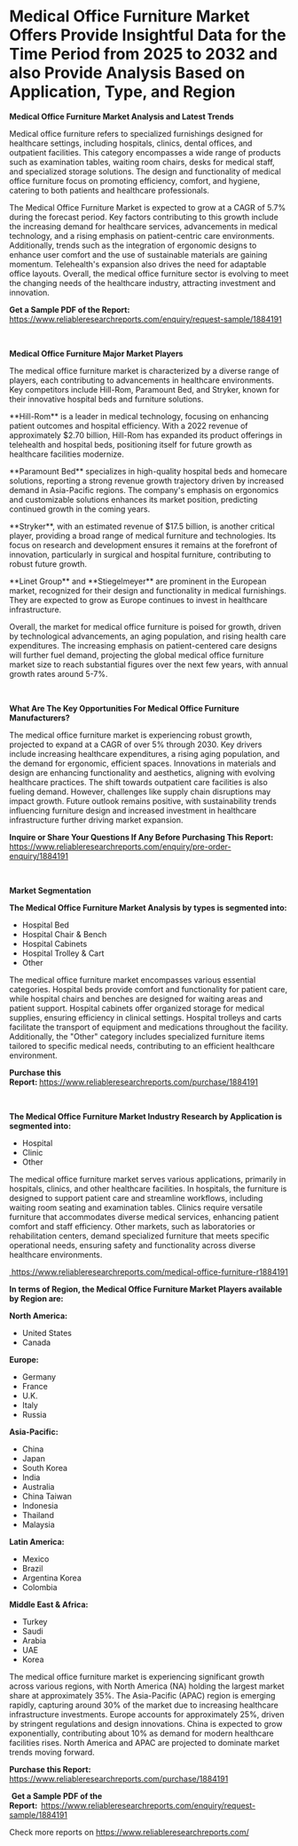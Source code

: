 <p><h1>Medical Office Furniture Market Offers Provide Insightful Data for the Time Period from 2025 to 2032 and also Provide Analysis Based on Application, Type, and Region</h1></p><p><strong>Medical Office Furniture Market Analysis and Latest Trends</strong></p>
<p><p>Medical office furniture refers to specialized furnishings designed for healthcare settings, including hospitals, clinics, dental offices, and outpatient facilities. This category encompasses a wide range of products such as examination tables, waiting room chairs, desks for medical staff, and specialized storage solutions. The design and functionality of medical office furniture focus on promoting efficiency, comfort, and hygiene, catering to both patients and healthcare professionals.</p><p>The Medical Office Furniture Market is expected to grow at a CAGR of 5.7% during the forecast period. Key factors contributing to this growth include the increasing demand for healthcare services, advancements in medical technology, and a rising emphasis on patient-centric care environments. Additionally, trends such as the integration of ergonomic designs to enhance user comfort and the use of sustainable materials are gaining momentum. Telehealth's expansion also drives the need for adaptable office layouts. Overall, the medical office furniture sector is evolving to meet the changing needs of the healthcare industry, attracting investment and innovation.</p></p>
<p><strong>Get a Sample PDF of the Report:&nbsp;</strong> <a href="https://www.reliableresearchreports.com/enquiry/request-sample/1884191?utm_campaign=2002&utm_medium=2&utm_source=Github&utm_content=ia&utm_term=08022025&utm_id=medical-office-furniture">https://www.reliableresearchreports.com/enquiry/request-sample/1884191</a></p>
<p>&nbsp;</p>
<p><strong>Medical Office Furniture Major Market Players</strong></p>
<p><p>The medical office furniture market is characterized by a diverse range of players, each contributing to advancements in healthcare environments. Key competitors include Hill-Rom, Paramount Bed, and Stryker, known for their innovative hospital beds and furniture solutions.</p><p>**Hill-Rom** is a leader in medical technology, focusing on enhancing patient outcomes and hospital efficiency. With a 2022 revenue of approximately $2.70 billion, Hill-Rom has expanded its product offerings in telehealth and hospital beds, positioning itself for future growth as healthcare facilities modernize.</p><p>**Paramount Bed** specializes in high-quality hospital beds and homecare solutions, reporting a strong revenue growth trajectory driven by increased demand in Asia-Pacific regions. The company's emphasis on ergonomics and customizable solutions enhances its market position, predicting continued growth in the coming years.</p><p>**Stryker**, with an estimated revenue of $17.5 billion, is another critical player, providing a broad range of medical furniture and technologies. Its focus on research and development ensures it remains at the forefront of innovation, particularly in surgical and hospital furniture, contributing to robust future growth.</p><p>**Linet Group** and **Stiegelmeyer** are prominent in the European market, recognized for their design and functionality in medical furnishings. They are expected to grow as Europe continues to invest in healthcare infrastructure.</p><p>Overall, the market for medical office furniture is poised for growth, driven by technological advancements, an aging population, and rising health care expenditures. The increasing emphasis on patient-centered care designs will further fuel demand, projecting the global medical office furniture market size to reach substantial figures over the next few years, with annual growth rates around 5-7%.</p></p>
<p>&nbsp;</p>
<p><strong>What Are The Key Opportunities For Medical Office Furniture Manufacturers?</strong></p>
<p><p>The medical office furniture market is experiencing robust growth, projected to expand at a CAGR of over 5% through 2030. Key drivers include increasing healthcare expenditures, a rising aging population, and the demand for ergonomic, efficient spaces. Innovations in materials and design are enhancing functionality and aesthetics, aligning with evolving healthcare practices. The shift towards outpatient care facilities is also fueling demand. However, challenges like supply chain disruptions may impact growth. Future outlook remains positive, with sustainability trends influencing furniture design and increased investment in healthcare infrastructure further driving market expansion.</p></p>
<p><strong>Inquire or Share Your Questions If Any Before Purchasing This Report:</strong> <a href="https://www.reliableresearchreports.com/enquiry/pre-order-enquiry/1884191?utm_campaign=2002&utm_medium=2&utm_source=Github&utm_content=ia&utm_term=08022025&utm_id=medical-office-furniture">https://www.reliableresearchreports.com/enquiry/pre-order-enquiry/1884191</a></p>
<p>&nbsp;</p>
<p><strong>Market Segmentation</strong></p>
<p><strong>The Medical Office Furniture Market Analysis by types is segmented into:</strong></p>
<p><ul><li>Hospital Bed</li><li>Hospital Chair & Bench</li><li>Hospital Cabinets</li><li>Hospital Trolley & Cart</li><li>Other</li></ul></p>
<p><p>The medical office furniture market encompasses various essential categories. Hospital beds provide comfort and functionality for patient care, while hospital chairs and benches are designed for waiting areas and patient support. Hospital cabinets offer organized storage for medical supplies, ensuring efficiency in clinical settings. Hospital trolleys and carts facilitate the transport of equipment and medications throughout the facility. Additionally, the "Other" category includes specialized furniture items tailored to specific medical needs, contributing to an efficient healthcare environment.</p></p>
<p><strong>Purchase this Report:&nbsp;</strong><a href="https://www.reliableresearchreports.com/purchase/1884191?utm_campaign=2002&utm_medium=2&utm_source=Github&utm_content=ia&utm_term=08022025&utm_id=medical-office-furniture">https://www.reliableresearchreports.com/purchase/1884191</a></p>
<p>&nbsp;</p>
<p><strong>The Medical Office Furniture Market Industry Research by Application is segmented into:</strong></p>
<p><ul><li>Hospital</li><li>Clinic</li><li>Other</li></ul></p>
<p><p>The medical office furniture market serves various applications, primarily in hospitals, clinics, and other healthcare facilities. In hospitals, the furniture is designed to support patient care and streamline workflows, including waiting room seating and examination tables. Clinics require versatile furniture that accommodates diverse medical services, enhancing patient comfort and staff efficiency. Other markets, such as laboratories or rehabilitation centers, demand specialized furniture that meets specific operational needs, ensuring safety and functionality across diverse healthcare environments.</p></p>
<p><a href="https://www.reliableresearchreports.com/medical-office-furniture-r1884191?utm_campaign=2002&utm_medium=2&utm_source=Github&utm_content=ia&utm_term=08022025&utm_id=medical-office-furniture">&nbsp;https://www.reliableresearchreports.com/medical-office-furniture-r1884191</a></p>
<p><strong>In terms of Region, the Medical Office Furniture Market Players available by Region are:</strong></p>
<p>
    <p> <strong> North America: </strong>
        <ul>
            <li>United States</li>
            <li>Canada</li>
        </ul>
        </p> 
    <p> <strong> Europe: </strong>
        <ul>
            <li>Germany</li>
            <li>France</li>
            <li>U.K.</li>
            <li>Italy</li>
            <li>Russia</li>
        </ul>
        </p> 
    <p> <strong> Asia-Pacific: </strong>
        <ul>
            <li>China</li>
            <li>Japan</li>
            <li>South Korea</li>
            <li>India</li>
            <li>Australia</li>
            <li>China Taiwan</li>
            <li>Indonesia</li>
            <li>Thailand</li>
            <li>Malaysia</li>
        </ul>
        </p> 
    <p> <strong> Latin America: </strong>
        <ul>
            <li>Mexico</li>
            <li>Brazil</li>
            <li>Argentina Korea</li>
            <li>Colombia</li>
        </ul>
        </p> 
    <p> <strong> Middle East & Africa: </strong>
        <ul>
            <li>Turkey</li>
            <li>Saudi</li>
            <li>Arabia</li>
            <li>UAE</li>
            <li>Korea</li>
        </ul>
    </p>
    </p>
<p><p>The medical office furniture market is experiencing significant growth across various regions, with North America (NA) holding the largest market share at approximately 35%. The Asia-Pacific (APAC) region is emerging rapidly, capturing around 30% of the market due to increasing healthcare infrastructure investments. Europe accounts for approximately 25%, driven by stringent regulations and design innovations. China is expected to grow exponentially, contributing about 10% as demand for modern healthcare facilities rises. North America and APAC are projected to dominate market trends moving forward.</p></p>
<p><strong>Purchase this Report: </strong><a href="https://www.reliableresearchreports.com/purchase/1884191?utm_campaign=2002&utm_medium=2&utm_source=Github&utm_content=ia&utm_term=08022025&utm_id=medical-office-furniture">https://www.reliableresearchreports.com/purchase/1884191</a></p>
<p>&nbsp;<strong>Get a Sample PDF of the Report:&nbsp;&nbsp;</strong><a href="https://www.reliableresearchreports.com/enquiry/request-sample/1884191?utm_campaign=2002&utm_medium=2&utm_source=Github&utm_content=ia&utm_term=08022025&utm_id=medical-office-furniture">https://www.reliableresearchreports.com/enquiry/request-sample/1884191</a></p>
<p><strong></strong></p>
<p>Check more reports on <a href="https://www.reliableresearchreports.com/?utm_campaign=2002&utm_medium=2&utm_source=Github&utm_content=ia&utm_term=08022025&utm_id=medical-office-furniture">https://www.reliableresearchreports.com/</a></p>